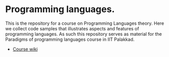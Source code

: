 # Programming languages.

This is the repository for a course on Programming Languages
theory. Here we collect code samples that illustrates aspects and
features of programming languages. As such this repository serves as
material for the Paradigms of programming languages course in IIT
Palakkad.

- [Course wiki][wiki]


[wiki]: <https://bitbucket.org/piyush-kurur/popl/wiki> "PoPL Wiki"
